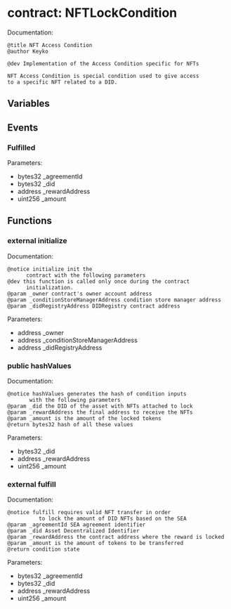 
# contract: NFTLockCondition

Documentation:
```
@title NFT Access Condition
@author Keyko

@dev Implementation of the Access Condition specific for NFTs

NFT Access Condition is special condition used to give access
to a specific NFT related to a DID.
```

## Variables

## Events

###  Fulfilled
Parameters:
* bytes32 _agreementId
* bytes32 _did
* address _rewardAddress
* uint256 _amount

## Functions

### external initialize

Documentation:

```
@notice initialize init the
      contract with the following parameters
@dev this function is called only once during the contract
      initialization.
@param _owner contract's owner account address
@param _conditionStoreManagerAddress condition store manager address
@param _didRegistryAddress DIDRegistry contract address
```
Parameters:
* address _owner
* address _conditionStoreManagerAddress
* address _didRegistryAddress

### public hashValues

Documentation:

```
@notice hashValues generates the hash of condition inputs
       with the following parameters
@param _did the DID of the asset with NFTs attached to lock
@param _rewardAddress the final address to receive the NFTs
@param _amount is the amount of the locked tokens
@return bytes32 hash of all these values
```
Parameters:
* bytes32 _did
* address _rewardAddress
* uint256 _amount

### external fulfill

Documentation:

```
@notice fulfill requires valid NFT transfer in order
          to lock the amount of DID NFTs based on the SEA
@param _agreementId SEA agreement identifier
@param _did Asset Decentralized Identifier
@param _rewardAddress the contract address where the reward is locked
@param _amount is the amount of tokens to be transferred
@return condition state
```
Parameters:
* bytes32 _agreementId
* bytes32 _did
* address _rewardAddress
* uint256 _amount
